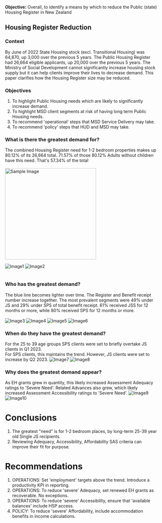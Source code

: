 **Objective:** Overall, to identify a means by which to reduce the Public (state) Housing Register in New Zealand

## Housing Register Reduction
### Context
By June of 2022 State Housing stock (excl. Transitional Housing) was 64,870, up 3,000 over the previous 5 years. The Public Housing Register had 26,664 eligible applicants, up 20,000 over the previous 5 years. The Ministry of Social Development cannot significantly increase housing stock supply but it can help clients improve their lives to decrease demand. This paper clarifies how the Housing Register size may be reduced.

### Objectives
1)  To highlight Public Housing needs which are likely to significantly increase demand.
2)  To highlight MSD client segments at risk of having long term Public Housing needs.
3)  To recommend 'operational' steps that MSD Service Delivery may take.
4)  To recommend 'policy' steps that HUD and MSD may take.

### What is there the greatest demand for?
The combined Housing Register need for 1-2 bedroom properties makes up 80.12% of its 26,664 total.
71.57% of those 80.12% Adults without children have this need. That's 57.34% of the total<br><br>
<img src="https://CarlosPeralta2049.github.io/Assets/Project4_01.png" alt="Sample Image" width="300" height="300">

![Image1](https://CarlosPeralta2049.github.io/Assets/Project4_01.png)
![Image2](https://CarlosPeralta2049.github.io/Assets/Project4_02.png)
<br><br>

### Who has the greatest demand?
The blue line becomes lighter over time. The Register and Benefit receipt number increase together.
The most prevalent segments were 49% under JS and 29% under SPS of total benefit receipt.
61% received JSS for 12 months or more, while 80% received SPS for 12 months or more.<br><br>
![Image3](https://CarlosPeralta2049.github.io/Assets/Project4_03.png)
![Image4](https://CarlosPeralta2049.github.io/Assets/Project4_04.png)
![Image5](https://CarlosPeralta2049.github.io/Assets/Project4_05.png)
![Image6](https://CarlosPeralta2049.github.io/Assets/Project4_06.png)

### When do they have the greatest demand?
For the 25 to 39 age groups SPS clients were set to briefly overtake JS clients in Q1 2023.  
For SPS clients, this maintains the trend. However, JS clients were set to increase by Q2 2023.
![Image7](https://CarlosPeralta2049.github.io/Assets/Project4_07.png)
![Image8](https://CarlosPeralta2049.github.io/Assets/Project4_08.png)

### Why does the greatest demand appear?
As EH grants grew in quantity, this likely increased Assessment Adequacy ratings to 'Severe Need'.
Related Advances also grew, which likely increased Assessment Accessibility ratings to 'Severe Need'.
![Image9](https://CarlosPeralta2049.github.io/Assets/Project4_09.png)
![Image10](https://CarlosPeralta2049.github.io/Assets/Project4_10.png)

# **Conclusions**
1)  The greatest "need" is for 1-2 bedroom places, by long-term 25-39 year old Single JS recipients.
2)  Reviewing Adequacy, Accessibility, Affordability SAS criteria can improve their fit for purpose.

# **Recommendations**
1)  OPERATIONS: Set 'employment' targets above the trend. Introduce a productivity KPI in reporting.
2)  OPERATIONS: To reduce 'severe' Adequacy, set renewed EH grants as recoverable. No exceptions.
3)  OPERATIONS: To reduce 'severe' Accessibility, ensure that 'available balances' include HSP access.
4)  POLICY: To reduce 'severe' Affordability, include accommodation benefits in income calculations.

